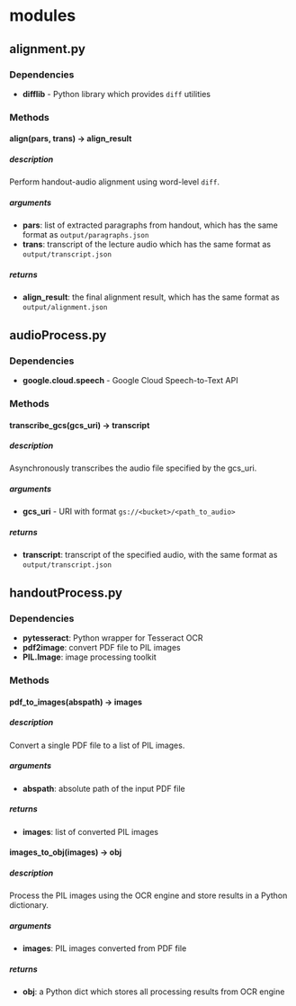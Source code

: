 # modules

## alignment.py

### Dependencies

* **difflib** - Python library which provides `diff` utilities

### Methods

#### align(pars, trans) -> align_result

##### description

Perform handout-audio alignment using word-level `diff`.

##### arguments

* **pars**: list of extracted paragraphs from handout, which has the same format as `output/paragraphs.json`
* **trans**: transcript of the lecture audio which has the same format as `output/transcript.json`

##### returns

* **align_result**: the final alignment result, which has the same format as `output/alignment.json`

## audioProcess.py

### Dependencies

* **google.cloud.speech** - Google Cloud Speech-to-Text API

### Methods

#### transcribe_gcs(gcs_uri) -> transcript

##### description

Asynchronously transcribes the audio file specified by the gcs_uri.

##### arguments

* **gcs_uri** - URI with format `gs://<bucket>/<path_to_audio>`

##### returns

* **transcript**: transcript of the specified audio, with the same format as `output/transcript.json`

## handoutProcess.py

### Dependencies

* **pytesseract**: Python wrapper for Tesseract OCR
* **pdf2image**: convert PDF file to PIL images
* **PIL.Image**: image processing toolkit

### Methods

#### pdf_to_images(abspath) -> images

##### description

Convert a single PDF file to a list of PIL images.

##### arguments

* **abspath**: absolute path of the input PDF file

##### returns

* **images**: list of converted PIL images

#### images_to_obj(images) -> obj

##### description

Process the PIL images using the OCR engine and store results in a Python dictionary.

##### arguments

* **images**: PIL images converted from PDF file

##### returns

* **obj**: a Python dict which stores all processing results from OCR engine